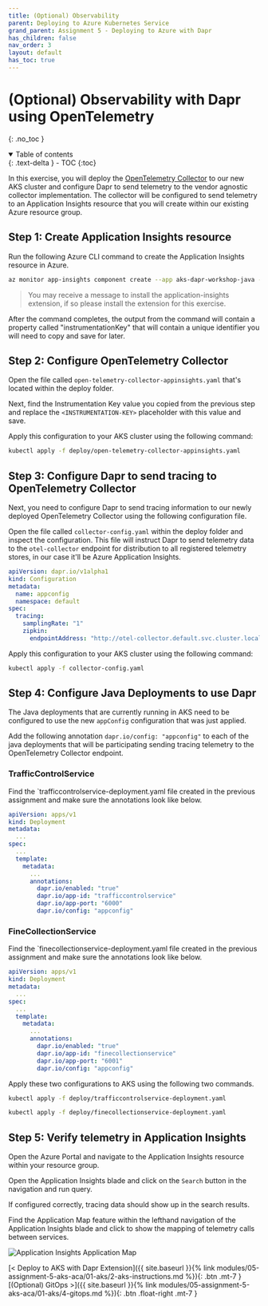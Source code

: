 ```yaml
---
title: (Optional) Observability
parent: Deploying to Azure Kubernetes Service
grand_parent: Assignment 5 - Deploying to Azure with Dapr
has_children: false
nav_order: 3
layout: default
has_toc: true
---
```


# (Optional) Observability with Dapr using OpenTelemetry

{: .no_toc }

<details open markdown="block">
  <summary>
    Table of contents
  </summary>
  {: .text-delta }
- TOC
{:toc}
</details>

In this exercise, you will deploy the [OpenTelemetry Collector](https://github.com/open-telemetry/opentelemetry-collector) to our new AKS cluster and configure Dapr to send telemetry to the vendor agnostic collector implementation. The collector will be configured to send telemetry to an Application Insights resource that you will create within our existing Azure resource group.

## Step 1: Create Application Insights resource

Run the following Azure CLI command to create the Application Insights resource in Azure.

```bash
az monitor app-insights component create --app aks-dapr-workshop-java --location eastus --kind web -g rg-dapr-workshop-java --application-type web
```

> You may receive a message to install the application-insights extension, if so please install the extension for this exercise.

After the command completes, the output from the command will contain a property called "instrumentationKey" that will contain a unique identifier you will need to copy and save for later.

## Step 2: Configure OpenTelemetry Collector

Open the file called `open-telemetry-collector-appinsights.yaml` that's located within the deploy folder.

Next, find the Instrumentation Key value you copied from the previous step and replace the `<INSTRUMENTATION-KEY>` placeholder with this value and save.

Apply this configuration to your AKS cluster using the following command:

```bash
kubectl apply -f deploy/open-telemetry-collector-appinsights.yaml
```

## Step 3: Configure Dapr to send tracing to OpenTelemetry Collector

Next, you need to configure Dapr to send tracing information to our newly deployed OpenTelemetry Collector using the following configuration file.

Open the file called `collector-config.yaml` within the deploy folder and inspect the configuration.  This file will instruct Dapr to send telemetry data to the `otel-collector` endpoint for distribution to all registered telemetry stores, in our case it'll be Azure Application Insights.

```yaml
apiVersion: dapr.io/v1alpha1
kind: Configuration
metadata:
  name: appconfig
  namespace: default
spec:
  tracing:
    samplingRate: "1"
    zipkin:
      endpointAddress: "http://otel-collector.default.svc.cluster.local:9411/api/v2/spans"
```

Apply this configuration to your AKS cluster using the following command:

```bash
kubectl apply -f collector-config.yaml
```

## Step 4: Configure Java Deployments to use Dapr

The Java deployments that are currently running in AKS need to be configured to use the new `appConfig` configuration that was just applied.

Add the following annotation `dapr.io/config: "appconfig"` to each of the java deployments that will be participating sending tracing telemetry to the OpenTelemetry Collector endpoint.

### TrafficControlService

Find the `trafficcontrolservice-deployment.yaml file created in the previous assignment and make sure the annotations look like below.

```yaml
apiVersion: apps/v1
kind: Deployment
metadata:
  ...
spec:
  ...
  template:
    metadata:
      ...
      annotations:
        dapr.io/enabled: "true"
        dapr.io/app-id: "trafficcontrolservice"
        dapr.io/app-port: "6000"
        dapr.io/config: "appconfig"
```

### FineCollectionService

Find the `finecollectionservice-deployment.yaml file created in the previous assignment and make sure the annotations look like below.

```yaml
apiVersion: apps/v1
kind: Deployment
metadata:
  ...
spec:
  ...
  template:
    metadata:
      ...
      annotations:
        dapr.io/enabled: "true"
        dapr.io/app-id: "finecollectionservice"
        dapr.io/app-port: "6001"
        dapr.io/config: "appconfig"
```

Apply these two configurations to AKS using the following two commands.

```bash
kubectl apply -f deploy/trafficcontrolservice-deployment.yaml
```

```bash
kubectl apply -f deploy/finecollectionservice-deployment.yaml
```

## Step 5: Verify telemetry in Application Insights

Open the Azure Portal and navigate to the Application Insights resource within your resource group.

Open the Application Insights blade and click on the `Search` button in the navigation and run query.

If configured correctly, tracing data should show up in the search results.

Find the Application Map feature within the lefthand navigation of the Application Insights blade and click to show the mapping of telemetry calls between services.

![Application Insights Application Map](../../assets/images/application-insights-application-map.png)

<!-- ----------------------------- NAVIGATION ------------------------------ -->

<span class="fs-3">
[< Deploy to AKS with Dapr Extension]({{ site.baseurl }}{% link modules/05-assignment-5-aks-aca/01-aks/2-aks-instructions.md %}){: .btn .mt-7 }
</span>
<span class="fs-3">
[(Optional) GitOps >]({{ site.baseurl }}{% link modules/05-assignment-5-aks-aca/01-aks/4-gitops.md %}){: .btn .float-right .mt-7 }
</span>
